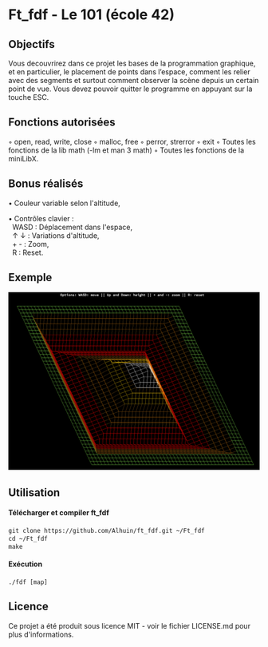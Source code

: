 # Ft_fdf - Le 101 (école 42)

## Objectifs

Vous decouvrirez dans ce projet les bases de la programmation graphique, et en particulier,
le placement de points dans l’espace, comment les relier avec des segments et
surtout comment observer la scène depuis un certain point de vue.
Vous devez pouvoir quitter le programme en appuyant sur la touche ESC.

## Fonctions autorisées
◦ open, read, write, close
◦ malloc, free
◦ perror, strerror
◦ exit
◦ Toutes les fonctions de la lib math (-lm et man 3 math)
◦ Toutes les fonctions de la miniLibX.

## Bonus réalisés

• Couleur variable selon l'altitude,

• Contrôles clavier :<br/>
&nbsp; WASD : Déplacement dans l'espace,<br/>
&nbsp; &uarr; &darr; : Variations d'altitude,<br/>
&nbsp; + - : Zoom,<br/>
&nbsp; R : Reset.

## Exemple
![alt text](https://github.com/Alhuin/ft_fdf/blob/master/tests/Screen%20Shot%202018-08-16%20at%2017.57.28.png)

## Utilisation

#### Télécharger et compiler ft_fdf
```
git clone https://github.com/Alhuin/ft_fdf.git ~/Ft_fdf
cd ~/Ft_fdf
make
```
#### Exécution
```
./fdf [map]
```

## Licence
Ce projet a été produit sous licence MIT - voir le fichier LICENSE.md pour plus d'informations.
